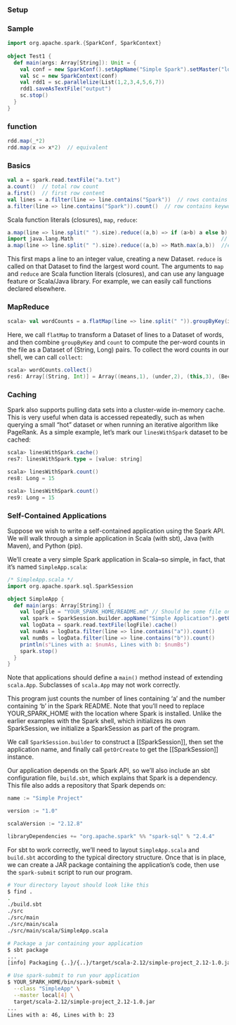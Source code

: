 
### Setup



### Sample
```scala
import org.apache.spark.{SparkConf, SparkContext}  
  
object Test1 {  
  def main(args: Array[String]): Unit = {  
    val conf = new SparkConf().setAppName("Simple Spark").setMaster("local[2]")  
    val sc = new SparkContext(conf)  
    val rdd1 = sc.parallelize(List(1,2,3,4,5,6,7))  
    rdd1.saveAsTextFile("output")  
    sc.stop()  
  }  
}
```

### function
```scala
rdd.map(_*2)
rdd.map(x => x*2)  // equivalent
```




### Basics
```scala
val a = spark.read.textFile("a.txt")
a.count()  // total row count
a.first()  // first row content
val lines = a.filter(line => line.contains("Spark"))  // rows contains keywords
a.filter(line => line.contains("Spark")).count()  // row contains keywords count
```

Scala function literals (closures), `map`, `reduce`:
```scala
a.map(line => line.split(" ").size).reduce((a,b) => if (a>b) a else b)
import java.lang.Math                                               // equivalent
a.map(line => line.split(" ").size).reduce((a,b) => Math.max(a,b))  //equivalent
```

This first maps a line to an integer value, creating a new Dataset. `reduce` is called on that Dataset to find the largest word count. The arguments to `map` and `reduce` are Scala function literals (closures), and can use any language feature or Scala/Java library. For example, we can easily call functions declared elsewhere. 



### MapReduce
```scala
scala> val wordCounts = a.flatMap(line => line.split(" ")).groupByKey(identity).count()
```
Here, we call `flatMap` to transform a Dataset of lines to a Dataset of words, and then combine `groupByKey` and `count` to compute the per-word counts in the file as a Dataset of (String, Long) pairs. To collect the word counts in our shell, we can call `collect`:

```scala
scala> wordCounts.collect()
res6: Array[(String, Int)] = Array((means,1), (under,2), (this,3), (Because,1), (Python,2), (agree,1), (cluster.,1), ...)
```


### Caching
Spark also supports pulling data sets into a cluster-wide in-memory cache. This is very useful when data is accessed repeatedly, such as when querying a small “hot” dataset or when running an iterative algorithm like PageRank. As a simple example, let’s mark our `linesWithSpark` dataset to be cached:

```scala
scala> linesWithSpark.cache()
res7: linesWithSpark.type = [value: string]

scala> linesWithSpark.count()
res8: Long = 15

scala> linesWithSpark.count()
res9: Long = 15
```


### Self-Contained Applications
Suppose we wish to write a self-contained application using the Spark API. We will walk through a simple application in Scala (with sbt), Java (with Maven), and Python (pip).

We’ll create a very simple Spark application in Scala–so simple, in fact, that it’s named `SimpleApp.scala`:

```scala
/* SimpleApp.scala */
import org.apache.spark.sql.SparkSession

object SimpleApp {
  def main(args: Array[String]) {
    val logFile = "YOUR_SPARK_HOME/README.md" // Should be some file on your system
    val spark = SparkSession.builder.appName("Simple Application").getOrCreate()
    val logData = spark.read.textFile(logFile).cache()
    val numAs = logData.filter(line => line.contains("a")).count()
    val numBs = logData.filter(line => line.contains("b")).count()
    println(s"Lines with a: $numAs, Lines with b: $numBs")
    spark.stop()
  }
}
```

Note that applications should define a `main()` method instead of extending `scala.App`. Subclasses of `scala.App` may not work correctly.

This program just counts the number of lines containing ‘a’ and the number containing ‘b’ in the Spark README. Note that you’ll need to replace YOUR_SPARK_HOME with the location where Spark is installed. Unlike the earlier examples with the Spark shell, which initializes its own SparkSession, we initialize a SparkSession as part of the program.

We call `SparkSession.builder` to construct a [[SparkSession]], then set the application name, and finally call `getOrCreate` to get the [[SparkSession]] instance.

Our application depends on the Spark API, so we’ll also include an sbt configuration file, `build.sbt`, which explains that Spark is a dependency. This file also adds a repository that Spark depends on:

```scala
name := "Simple Project"

version := "1.0"

scalaVersion := "2.12.8"

libraryDependencies += "org.apache.spark" %% "spark-sql" % "2.4.4"
```

For sbt to work correctly, we’ll need to layout `SimpleApp.scala` and `build.sbt` according to the typical directory structure. Once that is in place, we can create a JAR package containing the application’s code, then use the `spark-submit` script to run our program.

```bash
# Your directory layout should look like this
$ find .
.
./build.sbt
./src
./src/main
./src/main/scala
./src/main/scala/SimpleApp.scala

# Package a jar containing your application
$ sbt package
...
[info] Packaging {..}/{..}/target/scala-2.12/simple-project_2.12-1.0.jar

# Use spark-submit to run your application
$ YOUR_SPARK_HOME/bin/spark-submit \
  --class "SimpleApp" \
  --master local[4] \
  target/scala-2.12/simple-project_2.12-1.0.jar
...
Lines with a: 46, Lines with b: 23
```
<!--stackedit_data:
eyJoaXN0b3J5IjpbLTUyODkyODgzNCwyMDU4MDg5MjA4LDcyND
cwOTY4OSwtMzQzNTE2MjIzLDE4MDAwOTcwNjAsOTkyNDAwMTg2
LDEyMzgyMTUzNDYsMjA3MTYzOTg1NSw3NDAxODE2NjMsMTAzND
Q1ODIwMiwtOTgxMzEzNjYwXX0=
-->